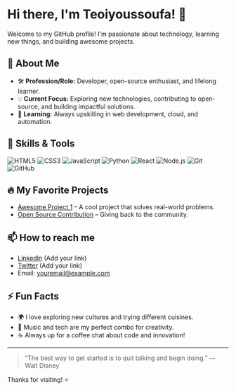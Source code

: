 # Hi there, I'm Teoiyoussoufa! 👋

Welcome to my GitHub profile! I'm passionate about technology, learning new things, and building awesome projects.

## 🚀 About Me

- 🛠️ **Profession/Role:** Developer, open-source enthusiast, and lifelong learner.
- 💡 **Current Focus:** Exploring new technologies, contributing to open-source, and building impactful solutions.
- 🌱 **Learning:** Always upskilling in web development, cloud, and automation.

## 🧰 Skills & Tools

![HTML5](https://img.shields.io/badge/-HTML5-E34F26?style=flat&logo=html5&logoColor=white)
![CSS3](https://img.shields.io/badge/-CSS3-1572B6?style=flat&logo=css3)
![JavaScript](https://img.shields.io/badge/-JavaScript-F7DF1E?style=flat&logo=javascript&logoColor=black)
![Python](https://img.shields.io/badge/-Python-3776AB?style=flat&logo=python&logoColor=white)
![React](https://img.shields.io/badge/-React-20232A?style=flat&logo=react)
![Node.js](https://img.shields.io/badge/-Node.js-339933?style=flat&logo=node.js&logoColor=white)
![Git](https://img.shields.io/badge/-Git-F05032?style=flat&logo=git&logoColor=white)
![GitHub](https://img.shields.io/badge/-GitHub-181717?style=flat&logo=github)

## 🔥 My Favorite Projects

- [Awesome Project 1](https://github.com/Teoiyoussoufa/awesome-project-1) – A cool project that solves real-world problems.
- [Open Source Contribution](https://github.com/Teoiyoussoufa/open-source-contribution) – Giving back to the community.

## 📫 How to reach me

- [LinkedIn](https://linkedin.com/in/teoiyoussoufa) (Add your link)
- [Twitter](https://twitter.com/teoiyoussoufa) (Add your link)
- Email: youremail@example.com

## ⚡ Fun Facts

- 🌍 I love exploring new cultures and trying different cuisines.
- 🎸 Music and tech are my perfect combo for creativity.
- ☕ Always up for a coffee chat about code and innovation!

---

> “The best way to get started is to quit talking and begin doing.” — Walt Disney

Thanks for visiting! ⭐️
